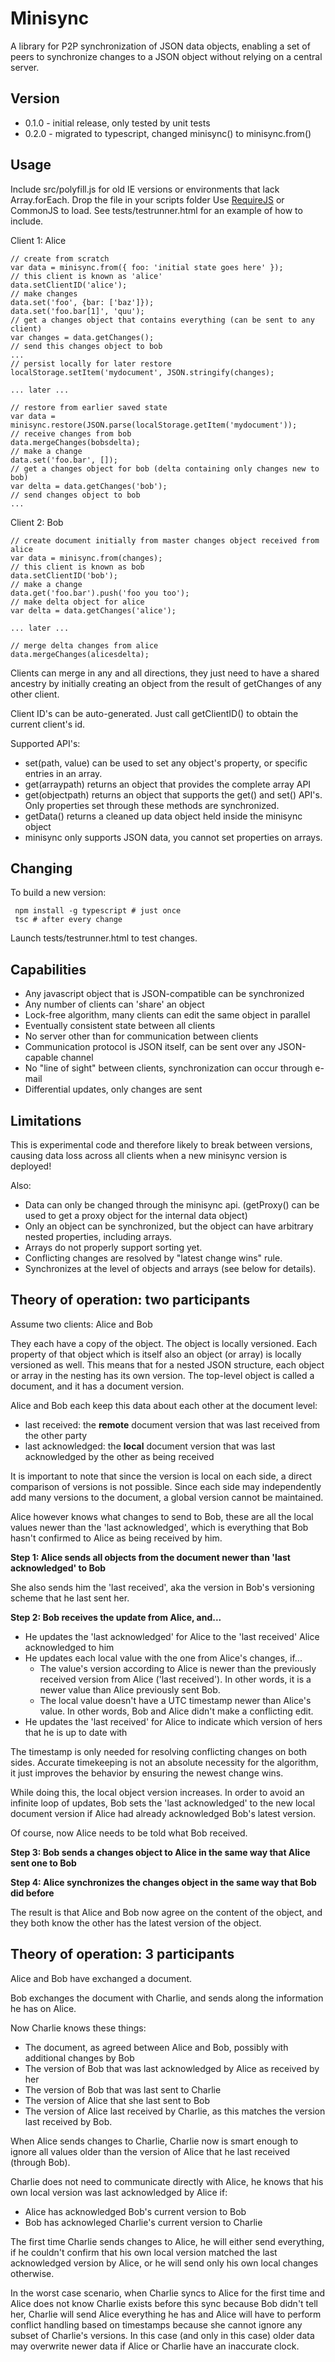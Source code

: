 Minisync
========

A library for P2P synchronization of JSON data objects, 
enabling a set of peers to synchronize changes to a JSON object without relying on a central server.

Version
-------

- 0.1.0 - initial release, only tested by unit tests
- 0.2.0 - migrated to typescript, changed minisync() to minisync.from()

Usage
-----

Include src/polyfill.js for old IE versions or environments that lack Array.forEach.
Drop the file in your scripts folder
Use [RequireJS](http://requirejs.org/docs/start.html) or CommonJS to load.
See tests/testrunner.html for an example of how to include.

Client 1: Alice

    // create from scratch
    var data = minisync.from({ foo: 'initial state goes here' });
    // this client is known as 'alice'
    data.setClientID('alice');
    // make changes
    data.set('foo', {bar: ['baz']});
    data.set('foo.bar[1]', 'quu');
    // get a changes object that contains everything (can be sent to any client)
    var changes = data.getChanges();
    // send this changes object to bob
    ...
    // persist locally for later restore
    localStorage.setItem('mydocument', JSON.stringify(changes);
    
    ... later ...
    
    // restore from earlier saved state
    var data = minisync.restore(JSON.parse(localStorage.getItem('mydocument'));
    // receive changes from bob
    data.mergeChanges(bobsdelta);
    // make a change
    data.set('foo.bar', []);
    // get a changes object for bob (delta containing only changes new to bob)
    var delta = data.getChanges('bob');
    // send changes object to bob
    ...

    
Client 2: Bob
    
    // create document initially from master changes object received from alice
    var data = minisync.from(changes);
    // this client is known as bob
    data.setClientID('bob');
    // make a change
    data.get('foo.bar').push('foo you too');
    // make delta object for alice
    var delta = data.getChanges('alice');
    
    ... later ...
    
    // merge delta changes from alice
    data.mergeChanges(alicesdelta);
    
Clients can merge in any and all directions, they just need to have a shared ancestry
by initially creating an object from the result of getChanges of any other client.

Client ID's can be auto-generated. Just call getClientID() to obtain the current client's id.

Supported API's:
- set(path, value) can be used to set any object's property, or specific entries in an array.
- get(arraypath) returns an object that provides the complete array API
- get(objectpath) returns an object that supports the get() and set() API's. 
Only properties set through these methods are synchronized.
- getData() returns a cleaned up data object held inside the minisync object
- minisync only supports JSON data, you cannot set properties on arrays.

Changing
--------

To build a new version:

     npm install -g typescript # just once
     tsc # after every change

Launch tests/testrunner.html to test changes.

Capabilities
------------

- Any javascript object that is JSON-compatible can be synchronized
- Any number of clients can 'share' an object
- Lock-free algorithm, many clients can edit the same object in parallel
- Eventually consistent state between all clients
- No server other than for communication between clients
- Communication protocol is JSON itself, can be sent over any JSON-capable channel
- No "line of sight" between clients, synchronization can occur through e-mail
- Differential updates, only changes are sent

Limitations
-----------

This is experimental code and therefore likely to break between versions,
causing data loss across all clients when a new minisync version is deployed!

Also:

- Data can only be changed through the minisync api. 
  (getProxy() can be used to get a proxy object for the internal data object)
- Only an object can be synchronized, but the object can have arbitrary nested properties, including arrays.
- Arrays do not properly support sorting yet.
- Conflicting changes are resolved by "latest change wins" rule.
- Synchronizes at the level of objects and arrays (see below for details).

Theory of operation: two participants
-------------------------------------

Assume two clients: Alice and Bob

They each have a copy of the object. The object is locally versioned.
Each property of that object which is itself also an object (or array) is locally versioned as well.
This means that for a nested JSON structure, each object or array in the nesting
has its own version. The top-level object is called a document, and it has a
document version.

Alice and Bob each keep this data about each other at the document level:

- last received: the **remote** document version that was last received from the other party
- last acknowledged: the **local** document version that was last acknowledged by the other as being received

It is important to note that since the version is local on each side,
a direct comparison of versions is not possible. Since each side may independently
add many versions to the document, a global version cannot be maintained.

Alice however knows what changes to send to Bob,
these are all the local values newer than the 'last acknowledged',
which is everything that Bob hasn't confirmed to Alice as being received by him.

**Step 1: Alice sends all objects from the document newer than 'last acknowledged' to Bob**

She also sends him the 'last received', aka the version in Bob's versioning scheme that he last sent her.

**Step 2: Bob receives the update from Alice, and...**

- He updates the 'last acknowledged' for Alice to the 'last received' Alice acknowledged to him
- He updates each local value with the one from Alice's changes, if...
    - The value's version according to Alice is newer than the previously received version from Alice ('last received').
      In other words, it is a newer value than Alice previously sent Bob.
    - The local value doesn't have a UTC timestamp newer than Alice's value.
      In other words, Bob and Alice didn't make a conflicting edit.
- He updates the 'last received' for Alice to indicate which version of hers that he is up to date with

The timestamp is only needed for resolving conflicting changes on both sides.
Accurate timekeeping is not an absolute necessity for the algorithm,
it just improves the behavior by ensuring the newest change wins.

While doing this, the local object version increases.
In order to avoid an infinite loop of updates, Bob sets the 'last acknowledged' to the
new local document version if Alice had already acknowledged Bob's latest version.

Of course, now Alice needs to be told what Bob received.

**Step 3: Bob sends a changes object to Alice in the same way that Alice sent one to Bob**

**Step 4: Alice synchronizes the changes object in the same way that Bob did before**

The result is that Alice and Bob now agree on the content of the object,
and they both know the other has the latest version of the object.

Theory of operation: 3 participants
-----------------------------------

Alice and Bob have exchanged a document.

Bob exchanges the document with Charlie, and sends along the information he has on Alice.

Now Charlie knows these things:

- The document, as agreed between Alice and Bob, possibly with additional changes by Bob
- The version of Bob that was last acknowledged by Alice as received by her
- The version of Bob that was last sent to Charlie
- The version of Alice that she last sent to Bob
- The version of Alice last received by Charlie, as this matches the version last received by Bob.

When Alice sends changes to Charlie, Charlie now is smart enough to ignore
all values older than the version of Alice that he last received (through Bob).

Charlie does not need to communicate directly with Alice,
he knows that his own local version was last acknowledged by Alice if:

- Alice has acknowledged Bob's current version to Bob
- Bob has acknowleged Charlie's current version to Charlie

The first time Charlie sends changes to Alice, he will either send everything,
if he couldn't confirm that his own local version matched the last acknowledged version by Alice,
or he will send only his own local changes otherwise.

In the worst case scenario, when Charlie syncs to Alice for the first time
and Alice does not know Charlie exists before this sync because Bob didn't tell her,
Charlie will send Alice everything he has and Alice will have to
perform conflict handling based on timestamps because she cannot ignore
any subset of Charlie's versions. In this case (and only in this case) older data
may overwrite newer data if Alice or Charlie have an inaccurate clock.
